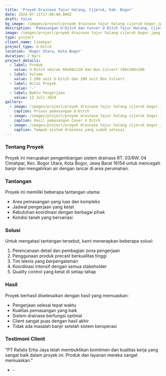 ```yaml
---
title: 'Proyek Drainase Tajur Halang, Cijeruk, Kab. Bogor'
date: 2024-07-11T17:00:00.000Z
draft: false
bg_image: /images/project/proyek drainase tajur halang cijeruk bogor.jpeg
description: 'Pemasangan U-Ditch dan Conver U Ditch Tajur Halang, Cijeruk, Kab. Bogor'
image: /images/project/proyek drainase tajur halang cijeruk bogor.jpeg
type: project
client_name: Cimahpar
project_type: U-Ditch
location: 'Bogor Utara, Kota Bogor'
duration: 2 Hari
project_details:
  - label: Produk
    value: U-Ditch ukuran 60x60x120 dan Box Culvert 100x100x100
  - label: Volume
    value: 1.500 unit U-Ditch dan 200 unit Box Culvert
  - label: Nilai Proyek
    value: '-'
  - label: Waktu Pengerjaan
    value: 12 Juli 2024
gallery:
  - image: /images/project/proyek drainase tajur halang cijeruk bogor.jpeg
    caption: Proses pemasangan U-Ditch
  - image: /images/project/proyek drainase tajur halang cijeruk bogor.jpeg
    caption: Hasil pemasangan Cover U Ditch
  - image: /images/project/proyek drainase tajur halang cijeruk bogor.jpeg
    caption: Tampak sistem drainase yang sudah selesai
---
```


### Tentang Proyek

Proyek ini merupakan pengembangan sistem drainase RT. 03/RW. 04 Cimahpar, Kec. Bogor Utara, Kota Bogor, Jawa Barat 16154 untuk mencegah banjir dan mengalirkan air dengan lancar di area perumahan.

### Tantangan

Proyek ini memiliki beberapa tantangan utama:

* Area pemasangan yang luas dan kompleks
* Jadwal pengerjaan yang ketat
* Kebutuhan koordinasi dengan berbagai pihak
* Kondisi tanah yang bervariasi

### Solusi

Untuk mengatasi tantangan tersebut, kami menerapkan beberapa solusi:

1. Perencanaan detail dan pembagian zona pengerjaan
2. Penggunaan produk precast berkualitas tinggi
3. Tim teknis yang berpengalaman
4. Koordinasi intensif dengan semua stakeholder
5. Quality control yang ketat di setiap tahap

### Hasil

Proyek berhasil diselesaikan dengan hasil yang memuaskan:

* Pengerjaan selesai tepat waktu
* Kualitas pemasangan yang baik
* Sistem drainase berfungsi optimal
* Client sangat puas dengan hasil akhir
* Tidak ada masalah banjir setelah sistem beroperasi

### Testimoni Client

"PT Rafalis Erha Jaya telah membuktikan komitmen dan kualitas kerja yang sangat baik dalam proyek ini. Produk dan layanan mereka sangat memuaskan."

* \-

